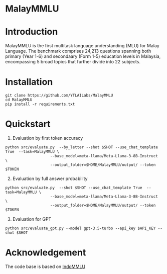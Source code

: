 # MalayMMLU

# Introduction

MalayMMLU is the first multitask language understanding (MLU) for Malay Language. The benchmark comprises 24,213 questions spanning both primary (Year 1-6) and secondaary (Form 1-5) education levels in Malaysia, encompassing 5 broad topics that further divide into 22 subjects. 

# Installation 

```
git clone https://github.com/YTLAILabs/MalayMMLU
cd MalayMMLU
pip install -r requirements.txt
```
# Quickstart

1. Evaluation by first token accuracy
```
python src/evaluate.py  --by_letter --shot $SHOT --use_chat_template True  --task=MalayMMLU \
                    --base_model=meta-llama/Meta-Llama-3-8B-Instruct  \
                    --output_folder=$HOME/MalayMMLU/output/ --token $TOKEN

```
2. Evaluation by full answer probability
```
python src/evaluate.py  --shot $SHOT --use_chat_template True  --task=MalayMMLU \
                    --base_model=meta-llama/Meta-Llama-3-8B-Instruct  \
                    --output_folder=$HOME/MalayMMLU/output/ --token $TOKEN
```

3. Evaluation for GPT

```
python src/evaluate_gpt.py --model gpt-3.5-turbo --api_key $API_KEY --shot $SHOT
```

# Acknowledgement

The code base is based on [IndoMMLU](https://github.com/fajri91/IndoMMLU)

